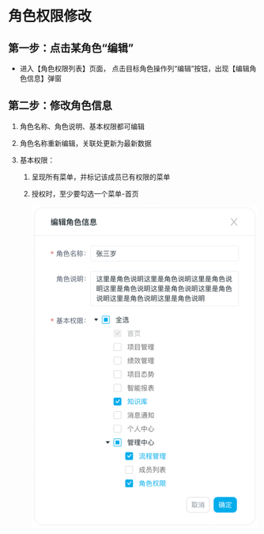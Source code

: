 # 角色权限修改

## 第一步：点击某角色“编辑”

- 进入【角色权限列表】页面， 点击目标角色操作列“编辑”按钮，出现【编辑角色信息】弹窗

## 第二步：修改角色信息

1. 角色名称、角色说明、基本权限都可编辑

2. 角色名称重新编辑，关联处更新为最新数据

3. 基本权限：

   1. 呈现所有菜单，并标记该成员已有权限的菜单

   2. 授权时，至少要勾选一个菜单-首页

      ![](./icon/1.png)




